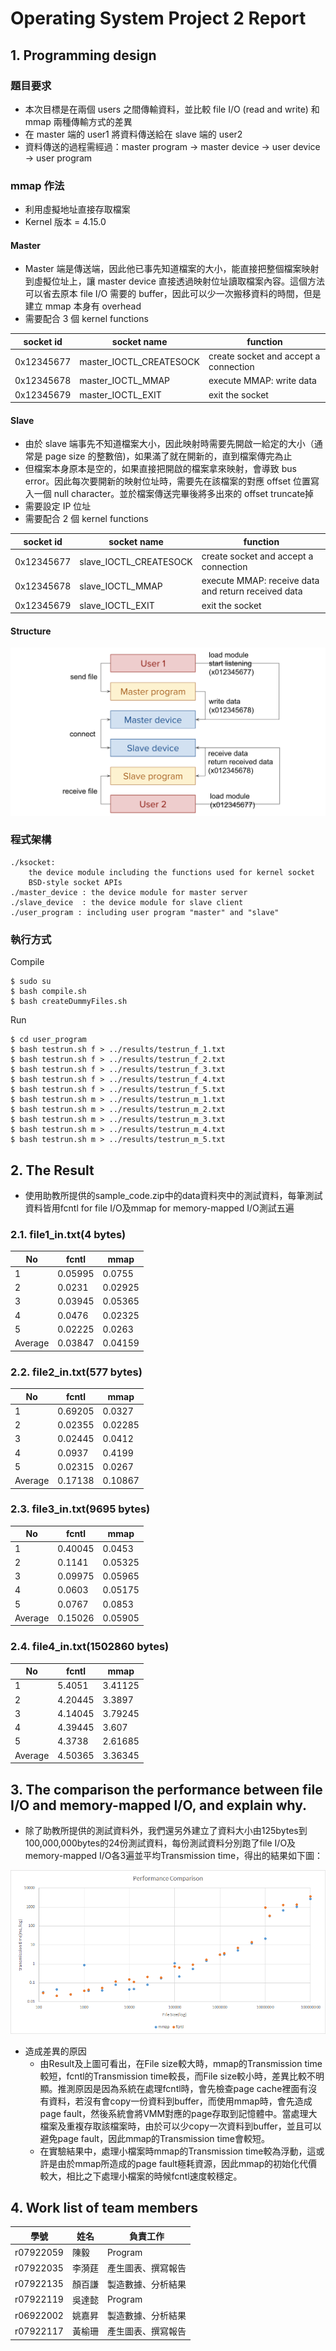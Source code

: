 # Operating System Project 2 Report
## 1. Programming design

### 題目要求
* 本次目標是在兩個 users 之間傳輸資料，並比較 file I/O (read and write) 和 mmap 兩種傳輸方式的差異
* 在 master 端的 user1 將資料傳送給在 slave 端的 user2
* 資料傳送的過程需經過：master program -> master device -> user device -> user program
### mmap 作法
* 利用虛擬地址直接存取檔案
* Kernel 版本 = 4.15.0
#### Master
* Master 端是傳送端，因此他已事先知道檔案的大小，能直接把整個檔案映射到虛擬位址上，讓 master device 直接透過映射位址讀取檔案內容。這個方法可以省去原本 file I/O 需要的 buffer，因此可以少一次搬移資料的時間，但是建立 mmap 本身有 overhead
* 需要配合 3 個 kernel functions

|socket id | socket name| function|
|----------|------------|---------|
|0x12345677|master_IOCTL_CREATESOCK|create socket and accept a connection|
|0x12345678|master_IOCTL_MMAP|execute MMAP: write data
|0x12345679|master_IOCTL_EXIT|exit the socket

#### Slave
* 由於 slave 端事先不知道檔案大小，因此映射時需要先開啟一給定的大小（通常是 page size 的整數倍)，如果滿了就在開新的，直到檔案傳完為止
* 但檔案本身原本是空的，如果直接把開啟的檔案拿來映射，會導致 bus error。因此每次要開新的映射位址時，需要先在該檔案的對應 offset 位置寫入一個 null character。並於檔案傳送完畢後將多出來的 offset truncate掉
* 需要設定 IP 位址
* 需要配合 2 個 kernel functions

|socket id | socket name| function|
|----------|------------|---------|
|0x12345677|slave_IOCTL_CREATESOCK|create socket and accept a connection|
|0x12345678|slave_IOCTL_MMAP|execute MMAP: receive data and return received data
|0x12345679|slave_IOCTL_EXIT|exit the socket

#### Structure
![](https://github.com/tiffany70072/OS-Project/blob/master/project2/graph/structure.png?raw=true)


### 程式架構
 
```
./ksocket: 
    the device module including the functions used for kernel socket
    BSD-style socket APIs
./master_device : the device module for master server
./slave_device  : the device module for slave client
./user_program : including user program "master" and "slave"
```

### 執行方式
Compile
```
$ sudo su
$ bash compile.sh
$ bash createDummyFiles.sh
```
Run
```
$ cd user_program
$ bash testrun.sh f > ../results/testrun_f_1.txt
$ bash testrun.sh f > ../results/testrun_f_2.txt
$ bash testrun.sh f > ../results/testrun_f_3.txt
$ bash testrun.sh f > ../results/testrun_f_4.txt
$ bash testrun.sh f > ../results/testrun_f_5.txt
$ bash testrun.sh m > ../results/testrun_m_1.txt
$ bash testrun.sh m > ../results/testrun_m_2.txt
$ bash testrun.sh m > ../results/testrun_m_3.txt
$ bash testrun.sh m > ../results/testrun_m_4.txt
$ bash testrun.sh m > ../results/testrun_m_5.txt
```




## 2. The Result
* 使用助教所提供的sample_code.zip中的data資料夾中的測試資料，每筆測試資料皆用fcntl for file I/O及mmap for memory-mapped I/O測試五遍
### 2.1. file1_in.txt(4 bytes)

| No | fcntl | mmap |
| -------- | -------- | -------- | 
| 1     | 0.05995     | 0.0755     | 
| 2     | 0.0231     | 0.02925     | 
| 3     | 0.03945     | 0.05365     | 
| 4     | 0.0476     | 0.02325     |
| 5     | 0.02225     | 0.0263     |
| Average     | 0.03847     | 0.04159     |

### 2.2. file2_in.txt(577 bytes)

| No | fcntl | mmap |
| -------- | -------- | -------- | 
| 1     | 0.69205     | 0.0327     | 
| 2     | 0.02355     | 0.02285     | 
| 3     | 0.02445     | 0.0412     | 
| 4     | 0.0937     | 0.4199     |
| 5     | 0.02315     | 0.0267     |
| Average     | 0.17138     | 0.10867     |

### 2.3. file3_in.txt(9695 bytes)

| No | fcntl | mmap |
| -------- | -------- | -------- | 
| 1     | 0.40045     | 0.0453     | 
| 2     | 0.1141     | 0.05325     | 
| 3     | 0.09975     | 0.05965     | 
| 4     | 0.0603     | 0.05175     |
| 5     | 0.0767     | 0.0853     |
| Average     | 0.15026     | 0.05905     |
### 2.4. file4_in.txt(1502860 bytes)

| No | fcntl | mmap |
| -------- | -------- | -------- | 
| 1     | 5.4051     | 3.41125     | 
| 2     | 4.20445     | 3.3897     | 
| 3     | 4.14045     | 3.79245     | 
| 4     | 4.39445     | 3.607     |
| 5     | 4.3738     | 2.61685     |
| Average     | 4.50365     | 3.36345     |


## 3. The comparison the performance between file I/O and memory-mapped I/O, and explain why.
* 除了助教所提供的測試資料外，我們還另外建立了資料大小由125bytes到100,000,000bytes的24份測試資料，每份測試資料分別跑了file I/O及memory-mapped I/O各3遍並平均Transmission time，得出的結果如下圖：

![](https://github.com/tiffany70072/OS-Project/blob/master/project2/graph/valid_graph.png?raw=true)


* 造成差異的原因
    * 由Result及上圖可看出，在File size較大時，mmap的Transmission time較短，fcntl的Transmission time較長，而File size較小時，差異比較不明顯。推測原因是因為系統在處理fcntl時，會先檢查page cache裡面有沒有資料，若沒有會copy一份資料到buffer，而使用mmap時，會先造成page fault，然後系統會將VMM對應的page存取到記憶體中。當處理大檔案及重複存取該檔案時，由於可以少copy一次資料到buffer，並且可以避免page fault，因此mmap的Transmission time會較短。
    * 在實驗結果中，處理小檔案時mmap的Transmission time較為浮動，這或許是由於mmap所造成的page fault極耗資源，因此mmap的初始化代價較大，相比之下處理小檔案的時候fcntl速度較穩定。

## 4. Work list of team members
| 學號 | 姓名 | 負責工作 |
| -------- | -------- | -------- |
| r07922059 | 陳毅 | Program |
| r07922035 | 李漪莛 | 產生圖表、撰寫報告 |
| r07922135 | 顏百謙 | 製造數據、分析結果 |
| r07922119 | 吳達懿 | Program |
| r06922002 | 姚嘉昇 | 製造數據、分析結果 |
| r07922117 | 黃榆珊 | 產生圖表、撰寫報告 |
